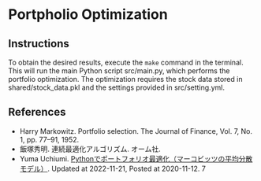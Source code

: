 # Portpholio Optimization
## Instructions
To obtain the desired results, execute the `make` command in the terminal. This will run the main Python script src/main.py, which performs the portfolio optimization. The optimization requires the stock data stored in shared/stock_data.pkl and the settings provided in src/setting.yml.

## References
- Harry Markowitz. Portfolio selection. The Journal of Finance, Vol. 7, No. 1, pp. 77–91, 1952.
- 飯塚秀明. 連続最適化アルゴリズム. オーム社.
- Yuma Uchiumi. [Pythonでポートフォリオ最適化（マーコビッツの平均分散モデル）](https://qiita.com/yumaloop/items/d709cc9b43f18df70382). Updated at 2022-11-21, Posted at 2020-11-12. 7